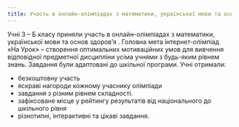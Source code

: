 ```yaml
---
title: Участь в онлайн-олімпіадах з математики, української мови та основ здоров’я
---
```


Учні 3 – Б класу приняли участь в онлайн-олімпіадах з математики, української мови та основ здоров’я . Головна мета інтернет-олімпіад «На Урок» – створення оптимальних мотиваційних умов для вивчення відповідної предметної дисципліни усіма учнями з будь-яким рівнем знань. Завдання були адаптовані до шкільної програми. Учні отримали:

- безкоштовну участь
- яскраві нагороди кожному учаснику олімпіади
- завдання з різним рівнем складності.
- зафіксоване місце у рейтингу результатів від національного до шкільного рівня
- різнотипні, інтерактивні та цікаві завдання.

<slideshow></slideshow>
